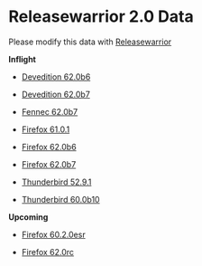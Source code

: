

Releasewarrior 2.0 Data
=======================

Please modify this data with [Releasewarrior](https://github.com/mozilla-releng/releasewarrior-2.0)

**Inflight**

* [Devedition 62.0b6](/inflight/devedition/devedition-devedition-62.0b6.md)

* [Devedition 62.0b7](/inflight/devedition/devedition-devedition-62.0b7.md)

* [Fennec 62.0b7](/inflight/fennec/fennec-beta-62.0b7.md)

* [Firefox 61.0.1](/inflight/firefox/firefox-release-61.0.1.md)

* [Firefox 62.0b6](/inflight/firefox/firefox-beta-62.0b6.md)

* [Firefox 62.0b7](/inflight/firefox/firefox-beta-62.0b7.md)

* [Thunderbird 52.9.1](/inflight/thunderbird/thunderbird-release-52.9.1.md)

* [Thunderbird 60.0b10](/inflight/thunderbird/thunderbird-beta-60.0b10.md)

**Upcoming**

* [Firefox 60.2.0esr](/upcoming/firefox/firefox-esr60-60.2.0esr.md)

* [Firefox 62.0rc](/upcoming/firefox/firefox-release-rc-62.0rc.md)

